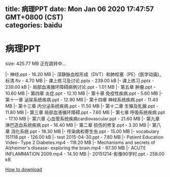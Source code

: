 
title: 病理PPT
date: Mon Jan 06 2020 17:47:57 GMT+0800 (CST)    
categories: baidu
---

# 病理PPT
size: 425.77 MB
 正在跳转中...
 
|- 神经.ppt - 16.20 MB
|- 深静脉血栓形成（DVT）和肺栓塞（PE）(医学动画)_标清.flv - 4.70 MB
|- 课上练习及讨论.pptx - 239.00 kB
|- 课上练习.pptx - 239.00 kB
|- 局部血液循环障碍病例讨论.ppt - 1.01 MB
|- 第五章 肿瘤.ppt - 10.60 MB
|- 第四章 炎症.ppt - 12.10 MB
|- 第十章 免疫性疾病.ppt - 5.60 MB
|- 第十一章 泌尿系统疾病.ppt - 12.90 MB
|- 第十四章 神经系统疾病.ppt - 11.40 MB
|- 第十三章 内分泌系统疾病.ppt - 11.50 MB
|- 第十二章 生殖及乳腺.ppt - 11.80 MB
|- 第三章 局部血液循环障碍.ppt - 7.60 MB
|- 第七章 呼吸系统疾病.ppt - 17.10 MB
|- 第六章 心血管系统疾病cardiovascular.ppt - 21.60 MB
|- 第九章 淋巴造血系统疾病.ppt - 16.40 MB
|- 第二章 损伤的修复.ppt - 3.30 MB
|- 第八章 消化系统.ppt - 18.30 MB
|- 传染病和寄生虫.ppt - 15.00 MB
|- vocabulary 151118.ppt - 126.00 kB
|- test 2015-04-30.ppt - 7.80 MB
|- Patient Education Video- Type 2 Diabetes.mp4 - 118.20 MB
|- Mechanisms and secrets of Alzheimer's disease- exploring the brain.mp4 - 87.30 MB
|- ACUTE INFLAMMATION 2009.mp4 - 14.50 MB
|- 20151214-影像90学时.ppt - 258.00 kB

[How to download](https://bpcam.bemobtrk.com/go/2ceec3aa-1ca2-46d6-b9ff-aaa5c184517c?jno=4490)